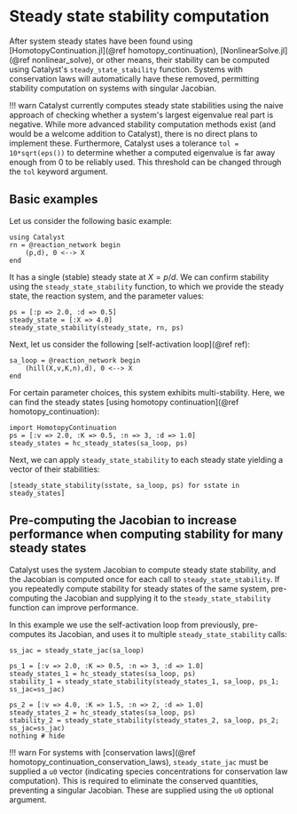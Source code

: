 # Steady state stability computation
After system steady states have been found using [HomotopyContinuation.jl](@ref homotopy_continuation), [NonlinearSolve.jl](@ref nonlinear_solve), or other means, their stability can be computed using Catalyst's `steady_state_stability` function. Systems with conservation laws will automatically have these removed, permitting stability computation on systems with singular Jacobian.

!!! warn 
    Catalyst currently computes steady state stabilities using the naive approach of checking whether a system's largest eigenvalue real part is negative. While more advanced stability computation methods exist (and would be a welcome addition to Catalyst), there is no direct plans to implement these. Furthermore, Catalyst uses a tolerance `tol = 10*sqrt(eps())` to determine whether a computed eigenvalue is far away enough from 0 to be reliably used. This threshold can be changed through the `tol` keyword argument.

## Basic examples
Let us consider the following basic example:
```@example stability_1
using Catalyst
rn = @reaction_network begin 
    (p,d), 0 <--> X
end
```
It has a single (stable) steady state at $X = p/d$. We can confirm stability using the `steady_state_stability` function, to which we provide the steady state, the reaction system, and the parameter values:
```@example stability_1
ps = [:p => 2.0, :d => 0.5]
steady_state = [:X => 4.0]
steady_state_stability(steady_state, rn, ps)
```

Next, let us consider the following [self-activation loop](@ref ref):
```@example stability_1
sa_loop = @reaction_network begin 
    (hill(X,v,K,n),d), 0 <--> X
end
```
For certain parameter choices, this system exhibits multi-stability. Here, we can find the steady states [using homotopy continuation](@ref homotopy_continuation):
```@example stability_1
import HomotopyContinuation
ps = [:v => 2.0, :K => 0.5, :n => 3, :d => 1.0]
steady_states = hc_steady_states(sa_loop, ps)
```
Next, we can apply `steady_state_stability` to each steady state yielding a vector of their stabilities:
```@example stability_1
[steady_state_stability(sstate, sa_loop, ps) for sstate in steady_states]
```

## Pre-computing the Jacobian to increase performance when computing stability for many steady states
Catalyst uses the system Jacobian to compute steady state stability, and the Jacobian is computed once for each call to `steady_state_stability`. If you repeatedly compute stability for steady states of the same system, pre-computing the Jacobian and supplying it to the `steady_state_stability` function can improve performance. 

In this example we use the self-activation loop from previously, pre-computes its Jacobian, and uses it to multiple `steady_state_stability` calls:
```@example stability_1
ss_jac = steady_state_jac(sa_loop)

ps_1 = [:v => 2.0, :K => 0.5, :n => 3, :d => 1.0]
steady_states_1 = hc_steady_states(sa_loop, ps)
stability_1 = steady_state_stability(steady_states_1, sa_loop, ps_1; ss_jac=ss_jac)

ps_2 = [:v => 4.0, :K => 1.5, :n => 2, :d => 1.0]
steady_states_2 = hc_steady_states(sa_loop, ps)
stability_2 = steady_state_stability(steady_states_2, sa_loop, ps_2; ss_jac=ss_jac)
nothing # hide
```

!!! warn
    For systems with [conservation laws](@ref homotopy_continuation_conservation_laws), `steady_state_jac` must be supplied a `u0` vector (indicating species concentrations for conservation law computation). This is required to eliminate the conserved quantities, preventing a singular Jacobian. These are supplied using the `u0` optional argument.